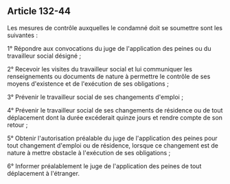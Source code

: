 Article 132-44
----
Les mesures de contrôle auxquelles le condamné doit se soumettre sont les
suivantes :

1° Répondre aux convocations du juge de l'application des peines ou du
travailleur social désigné ;

2° Recevoir les visites du travailleur social et lui communiquer les
renseignements ou documents de nature à permettre le contrôle de ses moyens
d'existence et de l'exécution de ses obligations ;

3° Prévenir le travailleur social de ses changements d'emploi ;

4° Prévenir le travailleur social de ses changements de résidence ou de tout
déplacement dont la durée excéderait quinze jours et rendre compte de son retour
;

5° Obtenir l'autorisation préalable du juge de l'application des peines pour
tout changement d'emploi ou de résidence, lorsque ce changement est de nature à
mettre obstacle à l'exécution de ses obligations ;

6° Informer préalablement le juge de l'application des peines de tout
déplacement à l'étranger.
